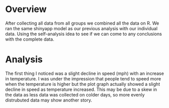 # Overview
After collecting all data from all groups we combined all the data on R. We ran the same shinyapp model as our previous analysis with our individual data. Using the self-analysis idea to see if we can come to any conclusions with the complete data.

# Analysis
The first thing I noticed was a slight decline in speed (mph) with an increase in temperature. I was under the impression that people tend to speed more when the temperature is higher but the plot graph actually showed a slight decline in speed as temperature increased. This may be due to a skew in the data as less data was collected on colder days, so more evenly distrubuted data may show another story.
